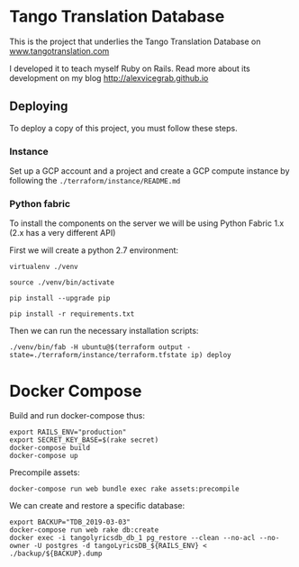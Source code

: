 # Tango Translation Database

This is the project that underlies the Tango Translation Database on www.tangotranslation.com

I developed it to teach myself Ruby on Rails. Read more about its development on my blog http://alexvicegrab.github.io

## Deploying

To deploy a copy of this project, you must follow these steps.

### Instance

Set up a GCP account and a project and create a GCP compute instance by following the `./terraform/instance/README.md`

### Python fabric

To install the components on the server we will be using Python Fabric 1.x (2.x has a very different API)

First we will create a python 2.7 environment:

    virtualenv ./venv

    source ./venv/bin/activate

    pip install --upgrade pip

    pip install -r requirements.txt

Then we can run the necessary installation scripts:

    ./venv/bin/fab -H ubuntu@$(terraform output -state=./terraform/instance/terraform.tfstate ip) deploy

# Docker Compose

Build and run docker-compose thus:

    export RAILS_ENV="production"
    export SECRET_KEY_BASE=$(rake secret)
    docker-compose build
    docker-compose up

Precompile assets:

    docker-compose run web bundle exec rake assets:precompile

We can create and restore a specific database:
    
    export BACKUP="TDB_2019-03-03"
    docker-compose run web rake db:create
    docker exec -i tangolyricsdb_db_1 pg_restore --clean --no-acl --no-owner -U postgres -d tangoLyricsDB_${RAILS_ENV} < ./backup/${BACKUP}.dump 
